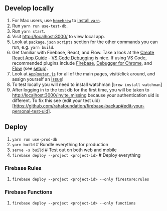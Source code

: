 ## Develop locally

1. For Mac users, use [`homebrew`](https://brew.sh/) to [install `yarn`](https://yarnpkg.com/lang/en/docs/install/).
1. Run `yarn run use-test-db`.
1. Run `yarn start`.
1. Visit [http://localhost:3000/](http://localhost:3000/) to view local app.
1. Look at [`package.json`](package.json) `scripts` section for the other commands you can run, e.g. `yarn build`.
1. Get familiar with Firebase, React, and Flow. Take a look at the [Create React App Guide](https://github.com/facebookincubator/create-react-app/blob/master/packages/react-scripts/template/README.md) - [VS Code Debugging](https://github.com/facebook/create-react-app/blob/master/packages/react-scripts/template/README.md#visual-studio-code) is nice. If using VS Code, recommended plugins include [Firebase](https://marketplace.visualstudio.com/items?itemName=toba.vsfire), [Debugger for Chrome](https://marketplace.visualstudio.com/items?itemName=msjsdiag.debugger-for-chrome), and [Flow](https://marketplace.visualstudio.com/items?itemName=flowtype.flow-for-vscode) (see [setup](https://github.com/flowtype/flow-for-vscode#setup)).
1. Look at [`AppRouter.js`](src/components/AppRouter.js) for all of the main pages, visit/click around, and assign yourself an [issue](https://github.com/rahafoundation/raha.io/issues)!
1. To test locally you will need to install watchman [`brew install watchman`]
1. After logging in to the test db for the first time, you will be taken to [http://localhost:3000/invite_missing](http://localhost:3000/invite_missing) because your authentication uid is different. To fix this see (edit your test uid)[https://github.com/rahafoundation/firebase-backup#edit-your-personal-test-uid].

## Deploy

1. `yarn run use-prod-db`
1. `yarn build` # Bundle everything for production
1. `serve -s build` # Test out on both web and mobile
1. `firebase deploy --project <project-id>` # Deploy everything

### Firebase Rules

1. `firebase deploy --project <project-id> --only firestore:rules`

### Firebase Functions

1. `firebase deploy --project <project-id> --only functions`
